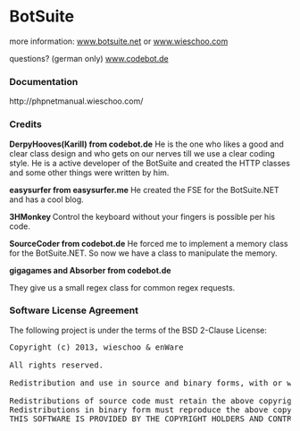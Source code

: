 BotSuite
========

more information:
www.botsuite.net or 
www.wieschoo.com

questions? (german only)
www.codebot.de

<h3>Documentation</h3>
http://phpnetmanual.wieschoo.com/

<h3>Credits</h3>
<b>DerpyHooves(Karill) from codebot.de</b>
He is the one who likes a good and clear class design and who gets on our nerves till we use a clear coding style.
He is a active developer of the BotSuite and created the HTTP classes and some other things were written by him.

<b>easysurfer from easysurfer.me</b>
He created the FSE for the BotSuite.NET and has a cool blog.

<b>3HMonkey </b>
Control the keyboard without your fingers is possible per his code.


<b>SourceCoder from codebot.de</b>
He forced me to implement a memory class for the BotSuite.NET. So now we have a class to manipulate the memory.

<b>gigagames and Absorber from codebot.de</b>

They give us a small regex class for common regex requests.

<h3>Software License Agreement</h3>

The following project is under the terms of the BSD 2-Clause License:
<pre>
Copyright (c) 2013, wieschoo & enWare

All rights reserved.

Redistribution and use in source and binary forms, with or without modification, are permitted provided that the following conditions are met:

Redistributions of source code must retain the above copyright notice, this list of conditions and the following disclaimer.
Redistributions in binary form must reproduce the above copyright notice, this list of conditions and the following disclaimer in the documentation and/or other materials provided with the distribution.
THIS SOFTWARE IS PROVIDED BY THE COPYRIGHT HOLDERS AND CONTRIBUTORS “AS IS” AND ANY EXPRESS OR IMPLIED WARRANTIES, INCLUDING, BUT NOT LIMITED TO, THE IMPLIED WARRANTIES OF MERCHANTABILITY AND FITNESS FOR A PARTICULAR PURPOSE ARE DISCLAIMED. IN NO EVENT SHALL THE COPYRIGHT HOLDER OR CONTRIBUTORS BE LIABLE FOR ANY DIRECT, INDIRECT, INCIDENTAL, SPECIAL, EXEMPLARY, OR CONSEQUENTIAL DAMAGES (INCLUDING, BUT NOT LIMITED TO, PROCUREMENT OF SUBSTITUTE GOODS OR SERVICES; LOSS OF USE, DATA, OR PROFITS; OR BUSINESS INTERRUPTION) HOWEVER CAUSED AND ON ANY THEORY OF LIABILITY, WHETHER IN CONTRACT, STRICT LIABILITY, OR TORT (INCLUDING NEGLIGENCE OR OTHERWISE) ARISING IN ANY WAY OUT OF THE USE OF THIS SOFTWARE, EVEN IF ADVISED OF THE POSSIBILITY OF SUCH DAMAGE.
</pre>
